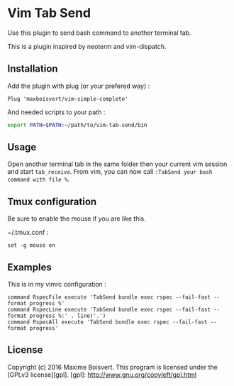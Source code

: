 # Vim Tab Send

Use this plugin to send bash command to another terminal tab.

This is a plugin inspired by neoterm and vim-dispatch.

## Installation

Add the plugin with plug (or your prefered way) :
```VimL
Plug 'maxboisvert/vim-simple-complete'
```

And needed scripts to your path :
```bash
export PATH=$PATH:~/path/to/vim-tab-send/bin
```

## Usage
Open another terminal tab in the same folder then your current vim session and start `tab_receive`. From vim, you can now call `:TabSend your bash command with file %`.

## Tmux configuration

Be sure to enable the mouse if you are like this.

~/.tmux.conf :
```
set -g mouse on
```

## Examples

This is in my vimrc configuration :
```VimL
command RspecFile execute 'TabSend bundle exec rspec --fail-fast --format progress %'
command RspecLine execute 'TabSend bundle exec rspec --fail-fast --format progress %:' . line('.')
command RspecAll execute 'TabSend bundle exec rspec --fail-fast --format progress'
```

## License

Copyright (c) 2016 Maxime Boisvert.
This program is licensed under the [GPLv3 license][gpl].
[gpl]: http://www.gnu.org/copyleft/gpl.html
